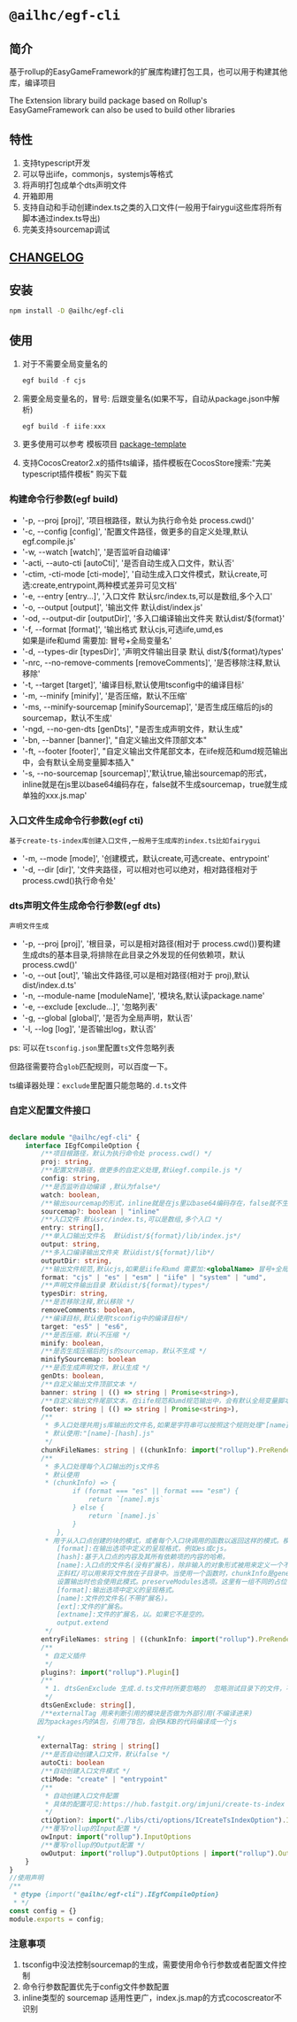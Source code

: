 # `@ailhc/egf-cli`
## 简介
基于rollup的EasyGameFramework的扩展库构建打包工具，也可以用于构建其他库，编译项目

The Extension library build package based on Rollup's EasyGameFramework can also be used to build other libraries
## 特性
1. 支持typescript开发
2. 可以导出iife，commonjs，systemjs等格式
3. 将声明打包成单个dts声明文件
4. 开箱即用 
5. 支持自动和手动创建index.ts之类的入口文件(一般用于fairygui这些库将所有脚本通过index.ts导出)
6. 完美支持sourcemap调试

## [CHANGELOG](packages/cli/CHANGELOG.md)
## 安装
```bash
npm install -D @ailhc/egf-cli
```
## 使用
1. 对于不需要全局变量名的
    ```ts
    egf build -f cjs 
    ```
2. 需要全局变量名的，冒号: 后跟变量名(如果不写，自动从package.json中解析)
    ```ts
    egf build -f iife:xxx 
    ```

1. 更多使用可以参考 模板项目
[package-template](https://github.com/AILHC/EasyGameFrameworkOpen/tree/main/packages/cli/package-template)

2. 支持CocosCreator2.x的插件ts编译，插件模板在CocosStore搜索:"完美typescript插件模板" 购买下载

### 构建命令行参数(egf build)
* '-p, --proj [proj]', '项目根路径，默认为执行命令处 process.cwd()'
* '-c, --config [config]', '配置文件路径，做更多的自定义处理,默认egf.compile.js'
* '-w, --watch [watch]', '是否监听自动编译'
* '-acti, --auto-cti [autoCti]', '是否自动生成入口文件，默认否'
* '-ctim, -cti-mode [cti-mode]', '自动生成入口文件模式，默认create,可选:create,entrypoint,两种模式差异可见文档'
* '-e, --entry [entry...]', '入口文件 默认src/index.ts,可以是数组,多个入口'
* '-o, --output [output]', '输出文件 默认dist/index.js'
* '-od, --output-dir [outputDir]', '多入口编译输出文件夹 默认dist/${format}'
* '-f, --format [format]', '输出格式 默认cjs,可选iife,umd,es <br>如果是iife和umd 需要加:<globalName> 冒号+全局变量名'
* '-d, --types-dir [typesDir]', '声明文件输出目录 默认 dist/${format}/types'
* '-nrc, --no-remove-comments [removeComments]', '是否移除注释,默认移除'
* '-t, --target [target]', '编译目标,默认使用tsconfig中的编译目标'
* '-m, --minify [minify]', '是否压缩，默认不压缩'
* '-ms, --minify-sourcemap [minifySourcemap]', '是否生成压缩后的js的sourcemap，默认不生成'
* '-ngd, --no-gen-dts [genDts]', "是否生成声明文件，默认生成"
* '-bn, --banner [banner]', "自定义输出文件顶部文本"
* '-ft, --footer [footer]', "自定义输出文件尾部文本，在iife规范和umd规范输出中，会有默认全局变量脚本插入"
* '-s, --no-sourcemap [sourcemap]','默认true,输出sourcemap的形式，inline就是在js里以base64编码存在，false就不生成sourcemap，true就生成单独的xxx.js.map'

### 入口文件生成命令行参数(egf cti)
`基于create-ts-index库创建入口文件,一般用于生成库的index.ts比如fairygui`

* '-m, --mode [mode]', '创建模式，默认create,可选create、entrypoint'
* '-d, --dir [dir]', '文件夹路径，可以相对也可以绝对，相对路径相对于process.cwd()执行命令处'

### dts声明文件生成命令行参数(egf dts)
`声明文件生成`


* '-p, --proj [proj]', '根目录，可以是相对路径(相对于 process.cwd())要构建生成dts的基本目录,将排除在此目录之外发现的任何依赖项，默认process.cwd()'
* '-o, --out [out]', '输出文件路径,可以是相对路径(相对于 proj),默认dist/index.d.ts'
* '-n, --module-name [moduleName]', '模块名,默认读package.name'
* '-e, --exclude [exclude...]', '忽略列表'
* '-g, --global [global]', '是否为全局声明，默认否'
* '-l, --log [log]', '是否输出log，默认否'

ps: 可以在`tsconfig.json`里配置`ts`文件忽略列表

但路径需要符合`glob`匹配规则，可以百度一下。

ts编译器处理：`exclude`里配置只能忽略的`.d.ts`文件

### 自定义配置文件接口

```ts

declare module "@ailhc/egf-cli" {
    interface IEgfCompileOption {
        /**项目根路径，默认为执行命令处 process.cwd() */
        proj: string,
        /**配置文件路径，做更多的自定义处理,默认egf.compile.js */
        config: string,
        /**是否监听自动编译 ,默认为false*/
        watch: boolean,
        /**输出sourcemap的形式，inline就是在js里以base64编码存在，false就不生成sourcemap，true就生成单独的xxx.js.map */
        sourcemap?: boolean | "inline"
        /**入口文件 默认src/index.ts,可以是数组,多个入口 */
        entry: string[],
        /**单入口输出文件名  默认dist/${format}/lib/index.js*/
        output: string,
        /**多入口编译输出文件夹 默认dist/${format}/lib*/
        outputDir: string,
        /**输出文件规范,默认cjs,如果是iife和umd 需要加:<globalName> 冒号+全局变量名 */
        format: "cjs" | "es" | "esm" | "iife" | "system" | "umd",
        /**声明文件输出目录 默认dist/${format}/types*/
        typesDir: string,
        /**是否移除注释,默认移除 */
        removeComments: boolean,
        /**编译目标,默认使用tsconfig中的编译目标*/
        target: "es5" | "es6",
        /**是否压缩，默认不压缩 */
        minify: boolean,
        /**是否生成压缩后的js的sourcemap，默认不生成 */
        minifySourcemap: boolean
        /**是否生成声明文件，默认生成 */
        genDts: boolean,
        /**自定义输出文件顶部文本 */
        banner: string | (() => string | Promise<string>),
        /**自定义输出文件尾部文本，在iife规范和umd规范输出中，会有默认全局变量脚本插入 */
        footer: string | (() => string | Promise<string>),
        /**
         * 多入口处理共用js库输出的文件名,如果是字符串可以按照这个规则处理"[name]-[hash]-[format].js"
         * 默认使用:"[name]-[hash].js"
         */
        chunkFileNames: string | ((chunkInfo: import("rollup").PreRenderedChunk) => string)
        /**
         * 多入口处理每个入口输出的js文件名
         * 默认使用 
         * (chunkInfo) => {
                if (format === "es" || format === "esm") {
                    return `[name].mjs`
                } else {
                    return `[name].js`
                }
            },
         * 用于从入口点创建的块的模式，或者每个入口块调用的函数以返回这样的模式。模式支持以下占位符:
            [format]:在输出选项中定义的呈现格式，例如es或cjs。
            [hash]:基于入口点的内容及其所有依赖项的内容的哈希。
            [name]:入口点的文件名(没有扩展名)，除非输入的对象形式被用来定义一个不同的名称。
            正斜杠/可以用来将文件放在子目录中。当使用一个函数时，chunkInfo是generateBundle中不依赖于文件名的属性的简化版本。看到也输出。assetFileNames output.chunkFileNames。
            设置输出时也会使用此模式。preserveModules选项。这里有一组不同的占位符:
            [format]:输出选项中定义的呈现格式。
            [name]:文件的文件名(不带扩展名)。
            [ext]:文件的扩展名。
            [extname]:文件的扩展名，以。如果它不是空的。
            output.extend
         */
        entryFileNames: string | ((chunkInfo: import("rollup").PreRenderedChunk) => string),
        /**
         * 自定义插件
         */
        plugins?: import("rollup").Plugin[]
        /**
         * 1. dtsGenExclude 生成.d.ts文件时所要忽略的  忽略测试目录下的文件，不生成声明文件
         */
        dtsGenExclude: string[],
        /**externalTag 用来判断引用的模块是否做为外部引用(不编译进来)
       因为packages内的A包，引用了B包，会把A和B的代码编译成一个js 
       
       */
        externalTag: string | string[]
        /**是否自动创建入口文件，默认false */
        autoCti: boolean
        /**自动创建入口文件模式 */
        ctiMode: "create" | "entrypoint"
        /**
         * 自动创建入口文件配置
         * 具体的配置可见:https://hub.fastgit.org/imjuni/create-ts-index
         */
        ctiOption?: import("./libs/cti/options/ICreateTsIndexOption").ICreateTsIndexOption,
        /**覆写rollup的Input配置 */
        owInput: import("rollup").InputOptions
        /**覆写rollup的Output配置 */
        owOutput: import("rollup").OutputOptions | import("rollup").OutputOptions[]
    }
}
//使用声明
/**
 * @type {import("@ailhc/egf-cli").IEgfCompileOption}
 * */
const config = {}
module.exports = config;
```
### 注意事项
1. tsconfig中没法控制sourcemap的生成，需要使用命令行参数或者配置文件控制
2. 命令行参数配置优先于config文件参数配置
3. inline类型的 sourcemap 适用性更广，index.js.map的方式cocoscreator不识别


